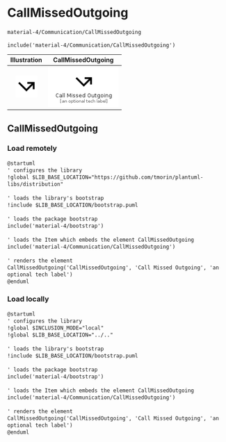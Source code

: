 # CallMissedOutgoing


```text
material-4/Communication/CallMissedOutgoing
```

```text
include('material-4/Communication/CallMissedOutgoing')
```



| Illustration | CallMissedOutgoing |
| :---: | :---: |
| ![illustration for Illustration](../../material-4/Communication/CallMissedOutgoing.png) | ![illustration for CallMissedOutgoing](../../material-4/Communication/CallMissedOutgoing.Local.png) |




## CallMissedOutgoing

### Load remotely
```plantuml
@startuml
' configures the library
!global $LIB_BASE_LOCATION="https://github.com/tmorin/plantuml-libs/distribution"

' loads the library's bootstrap
!include $LIB_BASE_LOCATION/bootstrap.puml

' loads the package bootstrap
include('material-4/bootstrap')

' loads the Item which embeds the element CallMissedOutgoing
include('material-4/Communication/CallMissedOutgoing')

' renders the element
CallMissedOutgoing('CallMissedOutgoing', 'Call Missed Outgoing', 'an optional tech label')
@enduml
```

### Load locally
```plantuml
@startuml
' configures the library
!global $INCLUSION_MODE="local"
!global $LIB_BASE_LOCATION="../.."

' loads the library's bootstrap
!include $LIB_BASE_LOCATION/bootstrap.puml

' loads the package bootstrap
include('material-4/bootstrap')

' loads the Item which embeds the element CallMissedOutgoing
include('material-4/Communication/CallMissedOutgoing')

' renders the element
CallMissedOutgoing('CallMissedOutgoing', 'Call Missed Outgoing', 'an optional tech label')
@enduml
```

